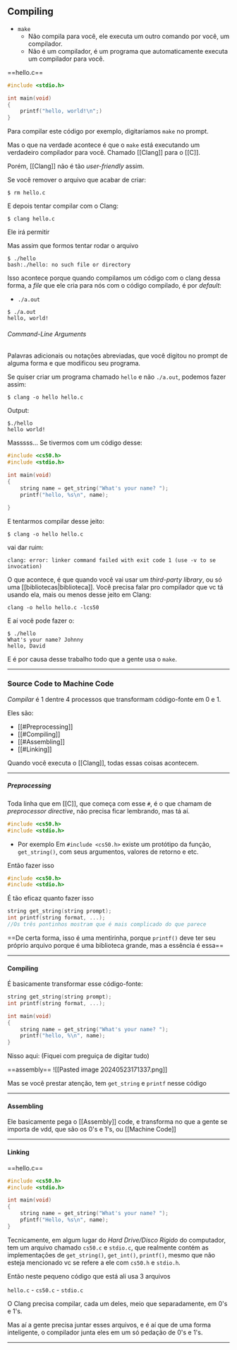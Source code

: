 ## Compiling

- `make`
	- Não compila para você, ele executa um outro comando por você, um compilador.
	- Não é um compilador, é um programa que automaticamente executa um compilador para você.

==hello.c==
```c
#include <stdio.h>

int main(void)
{
	printf("hello, world!\n";)
}
```
Para compilar este código por exemplo, digitaríamos `make` no prompt.

Mas o que na verdade acontece é que o `make` está executando um verdadeiro compilador para você. Chamado [[Clang]] para o [[C]].

Porém, [[Clang]] não é tão *user-friendly* assim.

Se você remover o arquivo que acabar de criar:
```
$ rm hello.c
```

E depois tentar compilar com o Clang:
```
$ clang hello.c
```
Ele irá permitir

Mas assim que formos tentar rodar o arquivo
```
$ ./hello
bash:./hello: no such file or directory
```

Isso acontece porque quando compilamos um código com o clang dessa forma, a *file* que ele cria para nós com o código compilado, é por *default*:
- `./a.out`
```
$ ./a.out
hello, world!
```

###### Command-Line Arguments
Palavras adicionais ou notações abreviadas, que você digitou no prompt de alguma forma e que modificou seu programa.

Se quiser criar um programa chamado `hello` e não `./a.out`, podemos fazer assim:
```
$ clang -o hello hello.c
```

Output:
```
$./hello
hello world!
```

Masssss...
Se tivermos com um código desse:
```c
#include <cs50.h>
#include <stdio.h>

int main(void)
{
	string name = get_string("What's your name? ");
	printf("hello, %s\n", name);

}
```

E tentarmos compilar desse jeito:
```
$ clang -o hello hello.c
```

vai dar ruim:
```
clang: error: linker command failed with exit code 1 (use -v to se invocation)
```

O que acontece, é que quando você vai usar um *third-party library*, ou só uma [[bibliotecas|biblioteca]]. Você precisa falar pro compilador que vc tá usando ela, mais ou menos desse jeito em Clang:

```
clang -o hello hello.c -lcs50
```

E aí você pode fazer o:
```
$ ./hello
What's your name? Johnny
hello, David
```

E é por causa desse trabalho todo que a gente usa o `make`.

---
### Source Code to Machine Code
*Compilar* é 1 dentre 4 processos que transformam código-fonte em 0 e 1.

Eles são:
- [[#Preprocessing]]
- [[#Compiling]]
- [[#Assembling]]
- [[#Linking]]

Quando você executa o [[Clang]], todas essas coisas acontecem.

---
##### Preprocessing

Toda linha que em [[C]], que começa com esse `#`, é o que chamam de *preprocessor directive*, não precisa ficar lembrando, mas tá aí.
```c
#include <cs50.h>
#include <stdio.h>
```

- Por exemplo
	Em ``#include <cs50.h>`` existe um protótipo da função, `get_string()`, com seus argumentos, valores de retorno e etc.

Então fazer isso
```c
#include <cs50.h>
#include <stdio.h>
```

É tão eficaz quanto fazer isso
```c
string get_string(string prompt);
int printf(string format, ...);
//Os três pontinhos mostram que é mais complicado do que parece
```

==De certa forma, isso é uma mentirinha, porque `printf()` deve ter seu próprio arquivo porque é uma biblioteca grande, mas a essência é essa==

---

#### Compiling

É basicamente transformar esse código-fonte:
```c
string get_string(string prompt);
int printf(string format, ...);

int main(void)
{
	string name = get_string("What's your name? ");
	printf("hello, %\n", name);
}
```

Nisso aqui: (Fiquei com preguiça de digitar tudo)

==assembly==
![[Pasted image 20240523171337.png]]

Mas se você prestar atenção, tem `get_string` e `printf` nesse código

---
#### Assembling

Ele basicamente pega o [[Assembly]] code, e transforma no que a gente se importa de vdd, que são os 0's e 1's, ou [[Machine Code]]

---
#### Linking

==hello.c==
```c
#include <cs50.h>
#include <stdio.h>

int main(void)
{
	string name = get_string("What's your name? ");
	pfintf("Hello, %s\n", name);
}
```

Tecnicamente, em algum lugar do *Hard Drive/Disco Rígido* do computador, tem um arquivo chamado `cs50.c` e `stdio.c`, que realmente contém as implementações de `get_string()`, `get_int()`, `printf()`, mesmo que não esteja mencionado vc se refere a ele com `cs50.h` e `stdio.h`. 

Então neste pequeno código que está ali usa 3 arquivos

`hello.c` - `cs50.c` - `stdio.c`

O Clang precisa compilar, cada um deles, meio que separadamente, em 0's e 1's.

Mas aí a gente precisa juntar esses arquivos, e é aí que de uma forma inteligente, o compilador junta eles em um só pedação de 0's e 1's.

---
